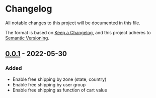 # Changelog

All notable changes to this project will be documented in this file.

The format is based on [Keep a Changelog],
and this project adheres to [Semantic Versioning].

## [0.0.1] - 2022-05-30
### Added
- Enable free shipping by zone (state, country)
- Enable free shipping by user group
- Enable free shipping as function of cart value

<!-- Links -->
[keep a changelog]: https://keepachangelog.com/en/1.0.0/
[semantic versioning]: https://semver.org/spec/v2.0.0.html

<!-- Versions -->
[0.0.1]: https://github.com/cocomarch/vitatiendashipping/releases/tag/v0.0.1